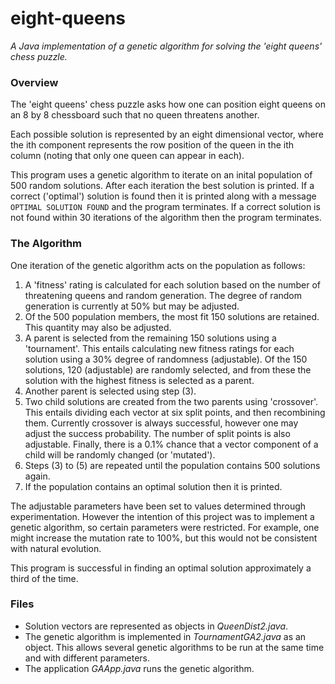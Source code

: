# eight-queens
*A Java implementation of a genetic algorithm for solving the 'eight queens' chess puzzle.*

### Overview

The 'eight queens' chess puzzle asks how one can position eight queens on an 8 by 8 chessboard such that no queen threatens another.

Each possible solution is represented by an eight dimensional vector, where the ith component represents the row position of the queen in the ith column (noting that only one queen can appear in each).

This program uses a genetic algorithm to iterate on an inital population of 500 random solutions. After each iteration the best solution is printed. If a correct ('optimal') solution is found then it is printed along with a message `OPTIMAL SOLUTION FOUND` and the program terminates. If a correct solution is not found within 30 iterations of the algorithm then the program terminates.

### The Algorithm

One iteration of the genetic algorithm acts on the population as follows:

  1. A 'fitness' rating is calculated for each solution based on the number of threatening queens and random generation. The degree of random generation is currently at 50% but may be adjusted.
  2. Of the 500 population members, the most fit 150 solutions are retained. This quantity may also be adjusted.
  3. A parent is selected from the remaining 150 solutions using a 'tournament'. This entails calculating new fitness ratings for each solution using a 30% degree of randomness (adjustable). Of the 150 solutions, 120 (adjustable) are randomly selected, and from these the solution with the highest fitness is selected as a parent.
  4. Another parent is selected using step (3).
  5. Two child solutions are created from the two parents using 'crossover'. This entails dividing each vector at six split points, and then recombining them. Currently crossover is always successful, however one may adjust the success probability. The number of split points is also adjustable. Finally, there is a 0.1% chance that a vector component of a child will be randomly changed (or 'mutated').
  6. Steps (3) to (5) are repeated until the population contains 500 solutions again.
  7. If the population contains an optimal solution then it is printed.

The adjustable parameters have been set to values determined through experimentation. However the intention of this project was to implement a genetic algorithm, so certain parameters were restricted. For example, one might increase the mutation rate to 100%, but this would not be consistent with natural evolution.

This program is successful in finding an optimal solution approximately a third of the time.

### Files

* Solution vectors are represented as objects in *QueenDist2.java*.
* The genetic algorithm is implemented in *TournamentGA2.java* as an object. This allows several genetic algorithms to be run at the same time and with different parameters.
* The application *GAApp.java* runs the genetic algorithm.
